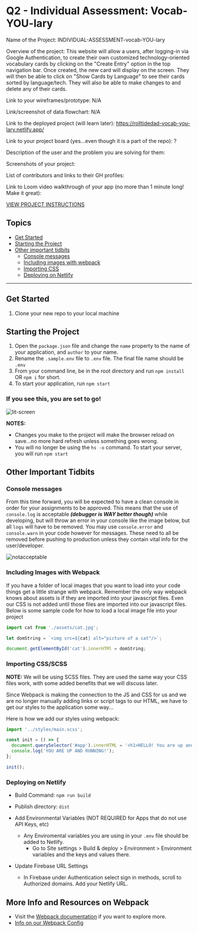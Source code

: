 # Q2 - Individual Assessment: Vocab-YOU-lary

Name of the Project: INDIVIDUAL-ASSESSMENT-vocab-YOU-lary

Overview of the project: This website will allow a users, after logging-in via Google Authentication, to create their own customized technology-oriented vocabulary cards by clicking on the "Create Entry" option in the top navigation bar. Once created, the new card will display on the screen. They will then be able to click on "Show Cards by Language" to see their cards sorted by language/tech. They will also be able to make changes to and delete any of their cards.

Link to your wireframes/prototype: N/A

Link/screenshot of data flowchart: N/A

Link to the deployed project (will learn later): https://rolltidedad-vocab-you-lary.netlify.app/

Link to your project board (yes...even though it is a part of the repo): ?

Description of the user and the problem you are solving for them:

Screenshots of your project:

List of contributors and links to their GH profiles:

Link to Loom video walkthrough of your app (no more than 1 minute long! Make it great):

[VIEW PROJECT INSTRUCTIONS](./PROJECT_INSTRUCTIONS.MD)

## Topics

- [Get Started](#get-started)
- [Starting the Project](#starting-the-project)
- [Other important tidbits](#other-important-tidbits)
  - [Console messages](#console-messages)
  - [Including images with webpack](#including-images-with-webpack)
  - [Importing CSS](#importing-cssscss)
  - [Deploying on Netlify](#deploying-on-netlify)

---

## Get Started

1. Clone your new repo to your local machine

## Starting the Project

1. Open the `package.json` file and change the `name` property to the name of your application, and `author` to your name.
1. Rename the `.sample.env` file to `.env` file. The final file name should be `.env`
1. From your command line, be in the root directory and run `npm install` OR `npm i` for short.
1. To start your application, run `npm start`

### If you see this, you are set to go!

![lit-screen](https://user-images.githubusercontent.com/29741570/190486162-27e9032d-266f-4962-a85c-fc40c58f33db.png)

**NOTES:**

- Changes you make to the project will make the browser reload on save...no more hard refresh unless something goes wrong.
- You will no longer be using the `hs -o` command. To start your server, you will run `npm start`

## Other Important Tidbits

### Console messages

From this time forward, you will be expected to have a clean console in order for your assignments to be approved. This means that the use of `console.log` is acceptable **_(debugger is WAY better though)_** while developing, but will throw an error in your console like the image below, but all `logs` will have to be removed. You may use `console.error` and `console.warn` in your code however for messages. These need to all be removed before pushing to production unless they contain vital info for the user/developer.

![notacceptable](https://user-images.githubusercontent.com/29741570/190486163-3dd8640f-5dda-4f73-9436-6020fc9e00c4.png)

### Including Images with Webpack

If you have a folder of local images that you want to load into your code things get a little strange with webpack. Remember the only way webpack knows about assets is if they are imported into your javascript files. Even our CSS is not added until those files are imported into our javascript files. Below is some sample code for how to load a local image file into your project

```js
import cat from './assets/cat.jpg';

let domString = `<img src=${cat} alt="picture of a cat"/>`;

document.getElementById('cat').innerHTMl = domString;
```

### Importing CSS/SCSS

**NOTE:** We will be using SCSS files. They are used the same way your CSS files work, with some added benefits that we will discuss later.

Since Webpack is making the connection to the JS and CSS for us and we are no longer manually adding links or script tags to our HTML, we have to get our styles to the application some way...

Here is how we add our styles using webpack:

```js
import '../styles/main.scss';

const init = () => {
  document.querySelector('#app').innerHTML = '<h1>HELLO! You are up and running!</h1>');
  console.log('YOU ARE UP AND RUNNING!');
};

init();
```

### Deploying on Netlify

- Build Command: `npm run build`
- Publish directory: `dist`
- Add Environmental Variables (NOT REQUIRED for Apps that do not use API Keys, etc)

  - Any Enviromental variables you are using in your `.env` file should be added to Netlify.
    - Go to Site settings > Build & deploy > Environment > Environment variables and the keys and values there.

- Update Firebase URL Settings
  - In Firebase under Authentication select sign in methods, scroll to Authorized domains. Add your Netlify URL.

## More Info and Resources on Webpack

- Visit the [Webpack documentation](https://webpack.js.org/concepts/) if you want to explore more.
- [Info on our Webpack Config](https://github.com/nss-nightclass-projects/Night-Class-Resources/blob/master/book-2-patterns-and-tools/chapters/webpack-configure.md)
